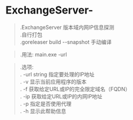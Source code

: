 # ExchangeServer-
>.ExchangeServer   版本域内网IP信息探测\
>.自行打包\
>.goreleaser build --snapshot 手动编译

>.用法: main.exe -url <IP>



>.选项:\
>.  -url string   指定要处理的IP地址\
>.  -v            显示当前应用程序的版本\
>.  -f            获取给定URL或IP的完全限定域名（FQDN）\
>.  -ip           获取给定URL或IP的内网IP地址\
>.  -p            指定是否使用代理\
>.  -h            显示此帮助信息
